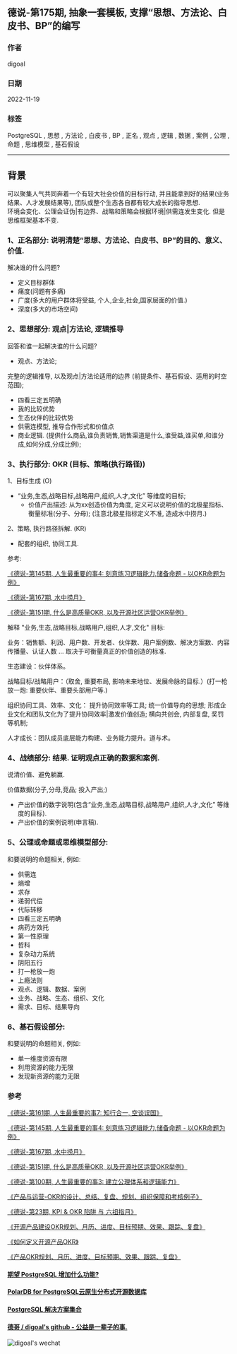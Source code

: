 ## 德说-第175期, 抽象一套模板, 支撑“思想、方法论、白皮书、BP”的编写     
                                
### 作者                                
digoal                                
                                
### 日期                                
2022-11-19                             
                                
### 标签                                
PostgreSQL , 思想 , 方法论 , 白皮书 , BP , 正名 , 观点 , 逻辑 , 数据 , 案例 , 公理 , 命题 , 思维模型 , 基石假设         
                                
----                                
                                
## 背景    
可以聚集人气共同奔着一个有较大社会价值的目标行动, 并且能拿到好的结果(业务结果、人才发展结果等), 团队或整个生态各自都有较大成长的指导思想.  
环境会变化、公理会证伪|有边界、战略和策略会根据环境|供需连发生变化. 但是思维框架基本不变.    
  
### 1、正名部分: 说明清楚“思想、方法论、白皮书、BP”的目的、意义、价值.    
  
解决谁的什么问题?   
- 定义目标群体   
- 痛度(问题有多痛)   
- 广度(多大的用户群体将受益, 个人,企业,社会,国家层面的价值.)   
- 深度(多大的市场空间)   
  
  
### 2、思想部分: 观点|方法论, 逻辑推导      
  
回答和谁一起解决谁的什么问题?   
- 观点、方法论;   
  
完整的逻辑推导, 以及观点|方法论适用的边界 (前提条件、基石假设、适用的时空范围);   
- 四看三定五明确  
- 我的比较优势  
- 生态伙伴的比较优势  
- 供需连模型, 推导合作形式和价值点  
- 商业逻辑. (提供什么商品,谁负责销售,销售渠道是什么,谁受益,谁买单,和谁分成,如何分成,分成比例);   
  
### 3、执行部分: OKR (目标、策略(执行路径))  
  
1、目标生成 (O)  
- “业务,生态,战略目标,战略用户,组织,人才,文化” 等维度的目标;   
    - 价值产出描述: 从为xx创造价值为角度, 定义可以说明价值的北极星指标、衡量标准(分子、分母); (注意北极星指标定义不准, 造成水中捞月.)    
  
2、策略, 执行路径拆解. (KR)  
- 配套的组织, 协同工具.     
  
参考:   
  
[《德说-第145期, 人生最重要的事4: 刻意练习逻辑能力,储备命题 - 以OKR命题为例》](../202209/20220917_01.md)    
  
[《德说-第167期, 水中捞月》](../202210/20221027_01.md)    
  
[《德说-第151期, 什么是高质量OKR, 以及开源社区运营OKR举例》](../202209/20220929_01.md)    
  
解释 "业务,生态,战略目标,战略用户,组织,人才,文化" 目标:  
  
业务：销售额、利润、用户数、开发者、伙伴数、用户案例数、解决方案数、内容传播量、认证人数 ...  取决于可衡量真正的价值创造的标准.    
  
生态建设：伙伴体系。  
  
战略目标/战略用户：（取舍, 重要布局, 影响未来地位、发展命脉的目标.）(打一枪放一炮: 重要伙伴、重要头部用户等.)    
  
组织协同工具、效率、文化： 提升协同效率等工具; 统一价值导向的思想; 形成企业文化和团队文化为了提升协同效率|激发价值创造; 横向共创会, 内部复盘, 奖罚等机制;   
  
人才成长：团队成员底层能力构建、业务能力提升。道与术。  
  
### 4、战绩部分: 结果. 证明观点正确的数据和案例.   
说清价值、避免躺赢.  
  
价值数据(分子,分母,竞品; 投入产出;)      
- 产出价值的数字说明(包含“业务,生态,战略目标,战略用户,组织,人才,文化” 等维度的目标).      
- 产出价值的案例说明(申言稿).    
  
### 5、公理或命题或思维模型部分:  
和要说明的命题相关, 例如: 
- 供需连  
- 熵增  
- 求存  
- 递弱代偿  
- 代际转移  
- 四看三定五明确  
- 病药方效托  
- 第一性原理  
- 哲科  
- 复杂动力系统  
- 阴阳五行  
- 打一枪放一炮  
- 上瘾法则  
- 观点、逻辑、数据、案例  
- 业务、战略、生态、组织、文化   
- 需求、目标、结果导向   
  
  
### 6、基石假设部分:  
和要说明的命题相关, 例如: 
- 单一维度资源有限  
- 利用资源的能力无限  
- 发现新资源的能力无限  
  
  
### 参考  
[《德说-第161期, 人生最重要的事7: 知行合一, 空谈误国》](../202210/20221021_01.md)    
  
[《德说-第145期, 人生最重要的事4: 刻意练习逻辑能力,储备命题 - 以OKR命题为例》](../202209/20220917_01.md)    
  
[《德说-第167期, 水中捞月》](../202210/20221027_01.md)    
  
[《德说-第151期, 什么是高质量OKR, 以及开源社区运营OKR举例》](../202209/20220929_01.md)    
  
[《德说-第100期, 人生最重要的事3: 建立公理体系和逻辑能力》](../202206/20220610_01.md)    
  
[《产品与运营-OKR的设计、总结、复盘、规划、组织保障和考核例子》](../202203/20220308_01.md)    
  
[《德说-第23期, KPI & OKR 陷阱 与 六祖指月》](../202108/20210827_01.md)    
  
[《开源产品建设OKR规划、月历、进度、目标预期、效果、跟踪、复盘》](../202106/20210619_01.md)    
  
[《如何定义开源产品OKR》](../202106/20210618_03.md)    

[《产品OKR规划、月历、进度、目标预期、效果、跟踪、复盘》](../202106/20210618_02.md)    
  
  
  
#### [期望 PostgreSQL 增加什么功能?](https://github.com/digoal/blog/issues/76 "269ac3d1c492e938c0191101c7238216")
  
  
#### [PolarDB for PostgreSQL云原生分布式开源数据库](https://github.com/ApsaraDB/PolarDB-for-PostgreSQL "57258f76c37864c6e6d23383d05714ea")
  
  
#### [PostgreSQL 解决方案集合](https://yq.aliyun.com/topic/118 "40cff096e9ed7122c512b35d8561d9c8")
  
  
#### [德哥 / digoal's github - 公益是一辈子的事.](https://github.com/digoal/blog/blob/master/README.md "22709685feb7cab07d30f30387f0a9ae")
  
  
![digoal's wechat](../pic/digoal_weixin.jpg "f7ad92eeba24523fd47a6e1a0e691b59")
  
